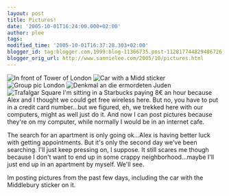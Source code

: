```yaml
---
layout: post
title: Pictures!
date: '2005-10-01T16:24:00.000+02:00'
author: plee
tags: 
modified_time: '2005-10-01T16:37:28.303+02:00'
blogger_id: tag:blogger.com,1999:blog-11366735.post-112817744829486726
blogger_orig_url: http://www.sannielee.com/2005/10/pictures.html
---
```


<img src="/blog/assets/img/IMG_0554.jpg" border="0" alt="In front of Tower of London" />

<img src="/blog/assets/img/Midd%20car.jpg" border="0" alt="Car with a Midd sticker" />

<img src="/blog/assets/img/IMG_0572.jpg" border="0" alt="Group pic London" />

<img src="/blog/assets/img/IMG_0583.jpg" border="0" alt="Denkmal an die ermordeten Juden"/>

<img src="/blog/assets/img/IMG_05711.JPG" border="0" alt="Trafalgar Square" />
I'm sitting in a Starbucks paying 8€ an hour because Alex and I thought we could get free wireless here.  But no, you have to put in a credit card number...but we figured, eh, we trekked here with our computers, might as well just do it.  And now I can post pictures because they're on my computer, while normally I would be in an internet cafe.

The search for an apartment is only going ok...Alex is having better luck with getting appointments.  But it's only the second day we've been searching.  I'll just keep pressing on, I suppose.  <sigh>  It still scares me though because I don't want to end up in some crappy neighborhood...maybe I'll just end up in an apartment by myself.  We'll see.

Im posting pictures from the past few days, including the car with the Middlebury sticker on it.
